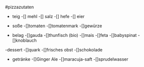 #pizzazutaten

- teig
  -[] mehl
  -[] salz
  -[] hefe
  -[] eier

- soße
  -[]tomaten
  -[]tomatenmark
  -[]gewürze

- belag
  -[]gauda
  -[]thunfisch (bio)
  -[]mais
  -[]feta
  -[]babyspinat
  -[]knoblauch

-dessert
-[]quark
-[]frisches obst
-[]schokolade

- getränke
  -[]Ginger Ale
  -[]maracuja-saft
  -[]sprudelwasser
